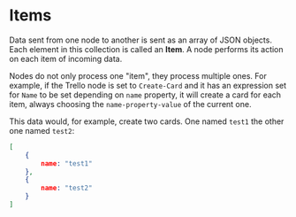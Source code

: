 # Items

Data sent from one node to another is sent as an array of JSON objects. Each element in this collection is called an **Item**. A node performs its action on each item of incoming data.

Nodes do not only process one "item", they process multiple ones.
For example, if the Trello node is set to `Create-Card` and it has an expression set for `Name` to be set depending on `name` property, it will create a card for each item, always choosing the `name-property-value` of the current one.

This data would, for example, create two cards. One named `test1` the other one named `test2`:

```json
[
	{
		name: "test1"
	},
	{
		name: "test2"
	}
]
```
